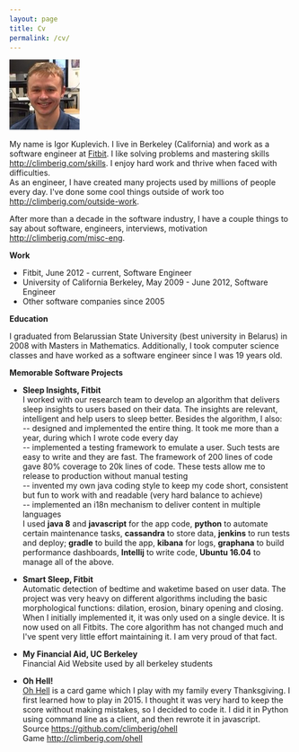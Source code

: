 ```yaml
---
layout: page
title: Cv
permalink: /cv/
---
```

![Igor Kuplevich][me]

My name is Igor Kuplevich. I live in Berkeley (California) and work as a software engineer at <a href="http://fitbit.com">Fitbit</a>. I like solving problems and mastering skills 
<a href="/skills" target="_blank">http://climberig.com/skills</a>. I enjoy hard work and thrive when faced with difficulties.<br/>
As an engineer, I have created many projects used by millions of people every day. I've done some cool things outside of work too <a href="/outside-work" target="_blank">http://climberig.com/outside-work</a>.

After more than a decade in the software industry, I have a couple things to say about software, engineers, interviews, motivation <a href="/misc-eng" target="_blank">http://climberig.com/misc-eng</a>.

**Work**

* Fitbit, June 2012 - current, Software Engineer
* University of California Berkeley, May 2009 - June 2012, Software Engineer
* Other software companies since 2005

**Education**

I graduated from Belarussian State University (best university in Belarus) in 2008 with Masters in Mathematics. Additionally, I took
computer science classes and have worked as a software engineer since I was 19 years old.


**Memorable Software Projects**

* **Sleep Insights, Fitbit**<br/>
I worked with our research team to develop an algorithm that delivers sleep insights to users based on their data. The insights are
relevant, intelligent and help users to sleep better. Besides the algorithm, I also:<br/>
-- designed and implemented the entire thing. It took me more than a year, during which I wrote code every day<br/>
-- implemented a testing framework to emulate a user. Such tests are easy to write and they are fast. The framework of 200 lines of code gave 
80% coverage to 20k lines of code. These tests allow me to release to production without manual testing<br/>
-- invented my own java coding style to keep my code short, consistent but fun to work with and readable (very hard balance to achieve)<br/>
-- implemented an i18n mechanism to deliver content in multiple languages<br/>
I used **java 8** and **javascript** for the app code, **python** to automate certain maintenance tasks, **cassandra** to store data,
**jenkins** to run tests and deploy; **gradle** to build the app, **kibana** for logs, **graphana** to build performance dashboards, **Intellij**
to write code, **Ubuntu 16.04** to manage all of the above.

* **Smart Sleep, Fitbit**<br/>
Automatic detection of bedtime and waketime based on user data. The project was very heavy on different algorithms including the basic 
morphological functions: dilation, erosion, binary opening and closing. When I initially implemented it, it was only used on a single device.
It is now used on all Fitbits. The core algorithm has not changed much and I've spent very little effort maintaining it. I am very proud of that
fact.

* **My Financial Aid, UC Berkeley**<br/>
Financial Aid Website used by all berkeley students

* **Oh Hell!**<br/>
<a href="https://en.wikipedia.org/wiki/Oh_Hell" target="_blank">Oh Hell</a> is a card game which I play with my family every Thanksgiving. I first learned how to play in 2015. I thought it was very hard
to keep the score without making mistakes, so I decided to code it. I did it in Python using command line as a client, and then rewrote it
in javascript. <br/>
Source <a href="https://github.com/climberig/ohell" target="_blank">https://github.com/climberig/ohell</a><br/>
Game <a href="/ohell" target="_blank">http://climberig.com/ohell</a>



[me]: /images/me.jpg  "Igor Kuplevich"